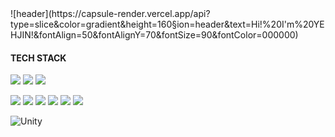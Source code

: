 <div>
  ![header](https://capsule-render.vercel.app/api?type=slice&color=gradient&height=160&section=header&text=Hi!%20I'm%20YEHJIN!&fontAlign=50&fontAlignY=70&fontSize=90&fontColor=000000)
</div>


#### TECH STACK

![](https://img.shields.io/badge/Swift-FA7343?style=for-the-badge&logo=swift&logoColor=white
) ![](https://img.shields.io/badge/Xcode-007ACC?style=for-the-badge&logo=Xcode&logoColor=white
) ![](https://img.shields.io/badge/Visual_Studio_Code-0078D4?style=for-the-badge&logo=visual%20studio%20code&logoColor=white)

![](https://img.shields.io/badge/Python-14354C?style=for-the-badge&logo=python&logoColor=white
) ![](https://img.shields.io/badge/C-00599C?style=for-the-badge&logo=c&logoColor=white
) ![](https://img.shields.io/badge/JavaScript-F7DF1E?style=for-the-badge&logo=JavaScript&logoColor=white
) ![](https://img.shields.io/badge/Node.js-43853D?style=for-the-badge&logo=node.js&logoColor=white
) ![](https://img.shields.io/badge/MongoDB-4EA94B?style=for-the-badge&logo=mongodb&logoColor=white
) ![](https://img.shields.io/badge/Postman-FF6C37?style=for-the-badge&logo=postman&logoColor=white)


![Unity](https://img.shields.io/badge/unity-%23000000.svg?style=for-the-badge&logo=unity&logoColor=white)

